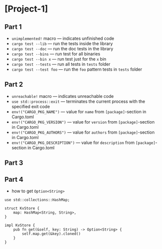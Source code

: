 # [Project-1]

## Part 1

- `unimplemented!` macro &mdash; indicates unfinished code
- `cargo test --lib` &mdash; run the tests inside the library
- `cargo test --doc` &mdash; run the doc tests in the library
- `cargo test --bins` &mdash; run test for all binaries
- `cargo test --bin x` &mdash; run test just for the `x` bin
- `cargo test --tests` &mdash; run all tests in `tests` folder
- `cargo test --test foo` &mdash; run the `foo` pattern tests in `tests` folder

## Part 2

- `unreachable!` macro &mdash; indicates unreachable code
- `use std::process::exit` &mdash; terminates the current process with the specified exit code
- `env!("CARGO_PKG_NAME")` &mdash; value for `name` from `[package]`-section in Cargo.toml
- `env!("CARGO_PKG_VERSION")` &mdash; value for `version` from `[package]`-section in Cargo.toml 
- `env!("CARGO_PKG_AUTHORS")` &mdash; value for `authors` from `[package]`-section in Cargo.toml
- `env!("CARGO_PKG_DESCRIPTION")` &mdash; value for `description` from `[package]`-section in Cargo.toml

## Part 3

## Part 4

- how to get `Option<String>` 

```rust,no_run
use std::collections::HashMap;

struct KvStore {
    map: HashMap<String, String>,
}

impl KvStore {
    pub fn get(&self, key: String) -> Option<String> {
        self.map.get(&key).cloned()
    }
}

``` 

<!-- links -->
<!-- [Project-1]: https://github.com/pingcap/talent-plan/blob/master/rust/projects/project-1/project.md -->